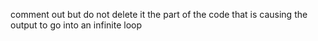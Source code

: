 comment out but do not delete it the part of the code that is causing the output to go into an infinite loop
